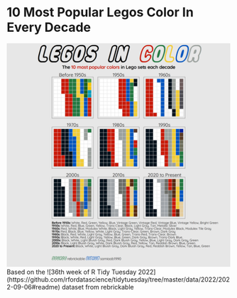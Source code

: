 # 10 Most Popular Legos Color In Every Decade

<img src='https://github.com/samiaab1990/Data-Visualizations/blob/9ea4a875e7609df8c30557a39da844c0fc8c1876/Legos/legos_test.png'>
Based on the ![36th week of R Tidy Tuesday 2022](https://github.com/rfordatascience/tidytuesday/tree/master/data/2022/2022-09-06#readme) dataset from rebrickable
